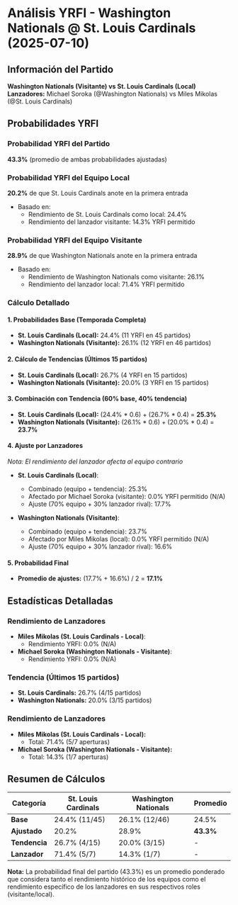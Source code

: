 # Análisis YRFI - Washington Nationals @ St. Louis Cardinals (2025-07-10)

## Información del Partido
**Washington Nationals (Visitante) vs St. Louis Cardinals (Local)**  
**Lanzadores:** Michael Soroka (@Washington Nationals) vs Miles Mikolas (@St. Louis Cardinals)

## Probabilidades YRFI

### Probabilidad YRFI del Partido
**43.3%** (promedio de ambas probabilidades ajustadas)

### Probabilidad YRFI del Equipo Local
**20.2%** de que St. Louis Cardinals anote en la primera entrada
- Basado en:
  - Rendimiento de St. Louis Cardinals como local: 24.4%
  - Rendimiento del lanzador visitante: 14.3% YRFI permitido

### Probabilidad YRFI del Equipo Visitante
**28.9%** de que Washington Nationals anote en la primera entrada
- Basado en:
  - Rendimiento de Washington Nationals como visitante: 26.1%
  - Rendimiento del lanzador local: 71.4% YRFI permitido

### Cálculo Detallado

#### 1. Probabilidades Base (Temporada Completa)
- **St. Louis Cardinals (Local):** 24.4% (11 YRFI en 45 partidos)
- **Washington Nationals (Visitante):** 26.1% (12 YRFI en 46 partidos)

#### 2. Cálculo de Tendencias (Últimos 15 partidos)
- **St. Louis Cardinals (Local):** 26.7% (4 YRFI en 15 partidos)
- **Washington Nationals (Visitante):** 20.0% (3 YRFI en 15 partidos)

#### 3. Combinación con Tendencia (60% base, 40% tendencia)
- **St. Louis Cardinals (Local):** (24.4% * 0.6) + (26.7% * 0.4) = **25.3%**
- **Washington Nationals (Visitante):** (26.1% * 0.6) + (20.0% * 0.4) = **23.7%**

#### 4. Ajuste por Lanzadores
*Nota: El rendimiento del lanzador afecta al equipo contrario*

- **St. Louis Cardinals (Local)**:
  - Combinado (equipo + tendencia): 25.3%
  - Afectado por Michael Soroka (visitante): 0.0% YRFI permitido (N/A)
  - Ajuste (70% equipo + 30% lanzador rival): 17.7%

- **Washington Nationals (Visitante)**:
  - Combinado (equipo + tendencia): 23.7%
  - Afectado por Miles Mikolas (local): 0.0% YRFI permitido (N/A)
  - Ajuste (70% equipo + 30% lanzador rival): 16.6%

#### 5. Probabilidad Final
- **Promedio de ajustes:** (17.7% + 16.6%) / 2 = **17.1%**

## Estadísticas Detalladas


### Rendimiento de Lanzadores
- **Miles Mikolas (St. Louis Cardinals - Local)**:
  - Rendimiento YRFI: 0.0% (N/A)
- **Michael Soroka (Washington Nationals - Visitante)**:
  - Rendimiento YRFI: 0.0% (N/A)
### Tendencia (Últimos 15 partidos)
- **St. Louis Cardinals:** 26.7% (4/15 partidos)
- **Washington Nationals:** 20.0% (3/15 partidos)

### Rendimiento de Lanzadores
- **Miles Mikolas (St. Louis Cardinals - Local):**
  - Total: 71.4% (5/7 aperturas)
- **Michael Soroka (Washington Nationals - Visitante):**
  - Total: 14.3% (1/7 aperturas)

## Resumen de Cálculos
| Categoría | St. Louis Cardinals  | Washington Nationals | Promedio |
|-----------|----------------------|----------------------|----------|
| **Base** | 24.4% (11/45) | 26.1% (12/46) | 24.5% |
| **Ajustado** | 20.2% | 28.9% | **43.3%** |
| **Tendencia** | 26.7% (4/15) | 20.0% (3/15) | - |
| **Lanzador** | 71.4% (5/7) | 14.3% (1/7) | - |

**Nota:** La probabilidad final del partido (43.3%) es un promedio ponderado que considera tanto el rendimiento histórico de los equipos como el rendimiento específico de los lanzadores en sus respectivos roles (visitante/local).